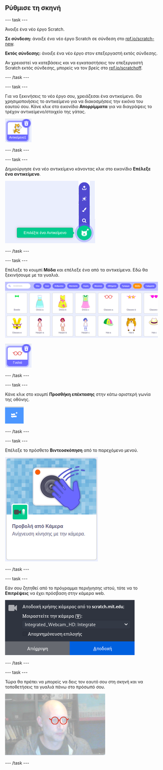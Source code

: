 ## Ρύθμισε τη σκηνή

--- task ---

Άνοιξε ένα νέο έργο Scratch.

**Σε σύνδεση:** άνοιξε ένα νέο έργο Scratch σε σύνδεση στο [rpf.io/scratch-new](https://rpf.io/scratch-new).

**Εκτός σύνδεσης:** άνοιξε ένα νέο έργο στον επεξεργαστή εκτός σύνδεσης.

Αν χρειαστεί να κατεβάσεις και να εγκαταστήσεις τον επεξεργαστή Scratch εκτός σύνδεσης, μπορείς να τον βρείς στο [rpf.io/scratchoff](https://rpf.io/scratchoff).

--- /task ---

--- task ---

Για να ξεκινήσεις το νέο έργο σου, χρειάζεσαι ένα αντικείμενο. Θα χρησιμοποιήσεις το αντικείμενο για να διακοσμήσεις την εικόνα του εαυτού σου. Κάνε κλικ στο εικονίδιο **Απορρίμματα** για να διαγράψεις το τρέχον αντικείμενο/στοιχείο της γάτας.

![εικόνα που δείχνει το εικονίδιο απορριμμάτων στο αντικείμενο της γάτας](images/delete-sprite.png)

--- /task ---

--- task ---

Δημιούργησε ένα νέο αντικείμενο κάνοντας κλικ στο εικονίδιο **Επέλεξε ένα αντικείμενο**.

![εικόνα που δείχνει το επιλεγμένο εικονίδιο του αντικειμένου σε ανάπτυξη](images/new-sprite.png)

--- /task ---

--- task ---

Επέλεξε το κουμπί **Μόδα** και επέλεξε ένα από τα αντικείμενα. Εδώ θα ξεκινήσουμε με τα γυαλιά.

![εικόνα που δείχνει αντικείμενα μόδας](images/fashion.png)

![εικόνα που δείχνει το αντικείμενο γυαλιά](images/glasses.png)

--- /task ---

--- task ---

Κάνε κλικ στο κουμπί **Προσθήκη επέκτασης** στην κάτω αριστερή γωνία της οθόνης.

![εικόνα που δείχνει το κουμπί προσθήκης επέκτασης](images/add-extension.png)

--- /task ---

--- task ---

Επέλεξε το πρόσθετο **Βιντεοσκόπηση** από το παρεχόμενο μενού.

![εικόνα που δείχνει την επιλογή της βιβλιοθήκης επέκτασης βίντεο](images/video-extension.png)

--- /task ---

--- task ---

Εάν σου ζητηθεί από το πρόγραμμα περιήγησης ιστού, τότε να το **Επιτρέψεις** να έχει πρόσβαση στην κάμερα web.

![εικόνα που δείχνει την ερώτηση του προγράμματος περιήγησης ώστε να επιτρέπεται η πρόσβαση στην κάμερα](images/allow-camera.png)

--- /task ---

--- task ---

Τώρα θα πρέπει να μπορείς να δεις τον εαυτό σου στη σκηνή και να τοποθετήσεις τα γυαλιά πάνω στο πρόσωπό σου.

![εικόνα που δείχνει έναν άνθρωπο με γυαλιά στο πρόσωπό του](images/man-with-glasses.png)

--- /task ---





